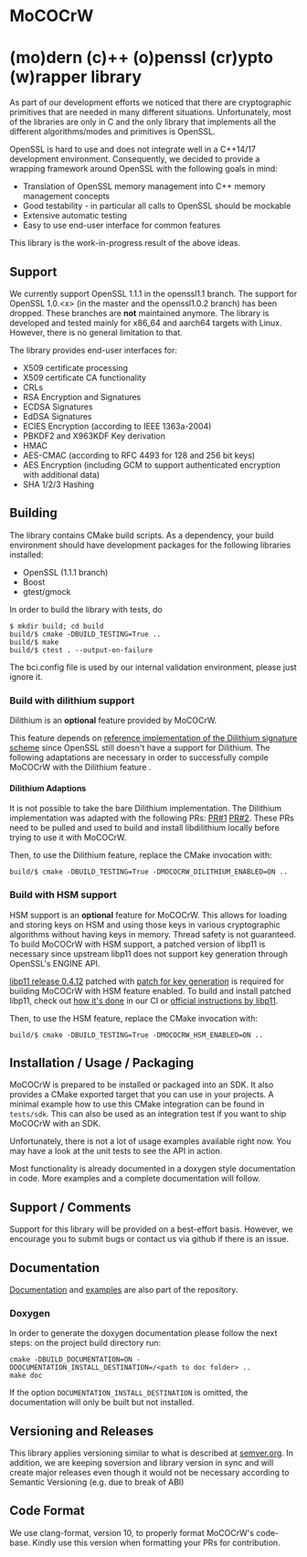 MoCOCrW
===================================================

(mo)dern (c)++ (o)penssl (cr)ypto (w)rapper library
===================================================

As part of our development efforts we noticed that there are cryptographic
primitives that are needed in many different situations. Unfortunately,
most of the libraries are only in C and the only library that implements all
the different algorithms/modes and primitives is OpenSSL.

OpenSSL is hard to use and does not integrate well in a C++14/17 development
environment. Consequently, we decided to provide a wrapping framework around
OpenSSL with the following goals in mind:
 * Translation of OpenSSL memory management into C++ memory management concepts
 * Good testability - in particular all calls to OpenSSL should be mockable
 * Extensive automatic testing
 * Easy to use end-user interface for common features

This library is the work-in-progress result of the above ideas.

## Support
We currently support OpenSSL 1.1.1 in the openssl1.1 branch. The support for
OpenSSL 1.0.\<x\> (in the master and the openssl1.0.2 branch) has been dropped. These
branches are **not** maintained anymore. The library is developed and tested mainly for
x86_64 and aarch64 targets with Linux. However, there is no general limitation to that.


The library provides end-user interfaces for:
 * X509 certificate processing
 * X509 certificate CA functionality
 * CRLs
 * RSA Encryption and Signatures
 * ECDSA Signatures
 * EdDSA Signatures
 * ECIES Encryption (according to IEEE 1363a-2004)
 * PBKDF2 and X963KDF Key derivation
 * HMAC
 * AES-CMAC (according to RFC 4493 for 128 and 256 bit keys)
 * AES Encryption (including GCM to support authenticated encryption with additional data)
 * SHA 1/2/3 Hashing

## Building

The library contains CMake build scripts. As a dependency, your build environment should
have development packages for the following libraries installed:
 * OpenSSL (1.1.1 branch)
 * Boost
 * gtest/gmock

In order to build the library with tests, do
```
$ mkdir build; cd build
build/$ cmake -DBUILD_TESTING=True ..
build/$ make
build/$ ctest . --output-on-failure
```

The bci.config file is used by our internal validation environment, please just ignore it.

### Build with dilithium support

Dilithium is an **optional** feature provided by MoCOCrW.

This feature depends on [reference implementation of the Dilithium signature scheme](https://github.com/pq-crystals/dilithium/)
since OpenSSL still doesn't have a support for Dilithium. The following adaptations are necessary
in order to successfully compile MoCOCrW with the Dilithium feature .

#### Dilithium Adaptions

It is not possible to take the bare Dilithium implementation. The Dilithium implementation was
adapted with the following PRs: [PR#1](https://github.com/pq-crystals/dilithium/pull/68)
[PR#2](https://github.com/pq-crystals/dilithium/pull/69). These PRs need to be pulled and used
to build and install libdilithium locally before trying to use it with MoCOCrW.

Then, to use the Dilithium feature, replace the CMake invocation with:
```
build/$ cmake -DBUILD_TESTING=True -DMOCOCRW_DILITHIUM_ENABLED=ON ..
```

### Build with HSM support

HSM support is an **optional** feature for MoCOCrW. This allows for loading and storing keys on HSM
and using those keys in various cryptographic algorithms without having keys in memory. Thread safety
is not guaranteed. To build MoCOCrW with HSM support, a patched version of libp11 is necessary since
upstream libp11 does not support key generation through OpenSSL's ENGINE API.

[libp11 release 0.4.12](https://github.com/OpenSC/libp11/releases/tag/libp11-0.4.12) patched with
[patch for key generation](https://github.com/bmwcarit/MoCOCrW/blob/openssl1.1/dockerfiles/feature-support/hsm-patches/0001-Introduce-generic-keypair-generation-interface-and-e.patch) is required for building MoCOCrW with
HSM feature enabled. To build and install patched libp11, check out [how it's done](https://github.com/bmwcarit/MoCOCrW/blob/openssl1.1/dockerfiles/feature-support/Dockerfile#L31) in our CI or [official instructions by libp11](https://github.com/OpenSC/libp11/blob/master/INSTALL.md).

Then, to use the HSM feature, replace the CMake invocation with:
```
build/$ cmake -DBUILD_TESTING=True -DMOCOCRW_HSM_ENABLED=ON ..
```

## Installation / Usage / Packaging

MoCOCrW is prepared to be installed or packaged into an SDK. It also provides a CMake
exported target that you can use in your projects. A minimal example how to use this CMake
integration can be found in `tests/sdk`. This can also be used as an integration test if you
want to ship MoCOCrW with an SDK.

Unfortunately, there is not a lot of usage examples available right now. You may have a look
at the unit tests to see the API in action.

Most functionality is already documented in a doxygen style documentation in code.
More examples and a complete documentation will follow.

## Support / Comments

Support for this library will be provided on a best-effort basis. However, we encourage
you to submit bugs or contact us via github if there is an issue.

## Documentation

[Documentation](doc/examples/) and [examples](examples) are also part of the repository.

### Doxygen

In order to generate the doxygen documentation please follow the next steps:
on the project build directory run:

```
cmake -DBUILD_DOCUMENTATION=ON -DDOCUMENTATION_INSTALL_DESTINATION=/<path to doc folder> ..
make doc
```

If the option `DOCUMENTATION_INSTALL_DESTINATION` is omitted, the documentation will only be built
but not installed.

## Versioning and Releases
This library applies versioning similar to what is described at [semver.org](https://semver.org).
In addition, we are keeping soversion and library version in sync and will create major releases
even though it would not be necessary according to Semantic Versioning (e.g. due to break of ABI)

## Code Format

We use clang-format, version 10, to properly format MoCOCrW's code-base. Kindly use this version
when formatting your PRs for contribution.

